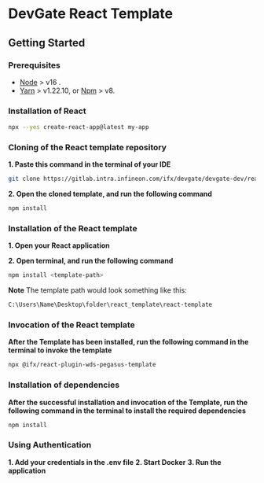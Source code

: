 # DevGate React Template


## Getting Started

### Prerequisites

- [Node](https://nodejs.org/en/) > v16 .
- [Yarn](https://classic.yarnpkg.com/en/) > v1.22.10, or [Npm](https://www.npmjs.com/) > v8.

### Installation of React

```bash
npx --yes create-react-app@latest my-app 
```

### Cloning of the React template repository

**1. Paste this command in the terminal of your IDE**

```bash
git clone https://gitlab.intra.infineon.com/ifx/devgate/devgate-dev/react-template.git
```

**2. Open the cloned template, and run the following command**

```bash
npm install
```

### Installation of the React template 

**1. Open your React application**

**2. Open terminal, and run the following command**

```bash
npm install <template-path>
```
**Note** 
The template path would look something like this: 

```bash
C:\Users\Name\Desktop\folder\react_template\react-template
```

### Invocation of the React template 

**After the Template has been installed, run the following command in the terminal to invoke the template**

```bash
npx @ifx/react-plugin-wds-pegasus-template 
```

### Installation of dependencies

**After the successful installation and invocation of the Template, run the following command in the terminal to install the required dependencies**

```bash
npm install
```

### Using Authentication

**1. Add your credentials in the .env file**
**2. Start Docker**
**3. Run the application**

